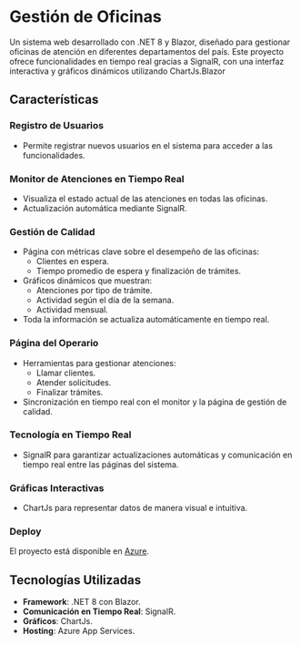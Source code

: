 # Gestión de Oficinas

Un sistema web desarrollado con .NET 8 y Blazor, diseñado para gestionar oficinas de atención en diferentes departamentos del país. Este proyecto ofrece funcionalidades en tiempo real gracias a SignalR, con una interfaz interactiva y gráficos dinámicos utilizando ChartJs.Blazor

## Características

### Registro de Usuarios
- Permite registrar nuevos usuarios en el sistema para acceder a las funcionalidades.

### Monitor de Atenciones en Tiempo Real
- Visualiza el estado actual de las atenciones en todas las oficinas.
- Actualización automática mediante SignalR.

### Gestión de Calidad
- Página con métricas clave sobre el desempeño de las oficinas:
  - Clientes en espera.
  - Tiempo promedio de espera y finalización de trámites.
- Gráficos dinámicos que muestran:
  - Atenciones por tipo de trámite.
  - Actividad según el día de la semana.
  - Actividad mensual.
- Toda la información se actualiza automáticamente en tiempo real.

### Página del Operario
- Herramientas para gestionar atenciones:
  - Llamar clientes.
  - Atender solicitudes.
  - Finalizar trámites.
- Sincronización en tiempo real con el monitor y la página de gestión de calidad.

### Tecnología en Tiempo Real
- SignalR para garantizar actualizaciones automáticas y comunicación en tiempo real entre las páginas del sistema.

### Gráficas Interactivas
- ChartJs para representar datos de manera visual e intuitiva.

### Deploy
El proyecto está disponible en [Azure](https://tallergestion.azurewebsites.net).

## Tecnologías Utilizadas
- **Framework**: .NET 8 con Blazor.
- **Comunicación en Tiempo Real**: SignalR.
- **Gráficos**: ChartJs.
- **Hosting**: Azure App Services.
